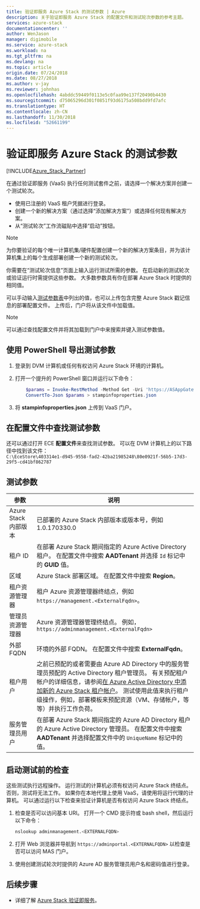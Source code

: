 ```yaml
---
title: 验证即服务 Azure Stack 的测试参数 | Azure
description: 关于验证即服务 Azure Stack 的配置文件和测试轮次参数的参考主题。
services: azure-stack
documentationcenter: ''
author: WenJason
manager: digimobile
ms.service: azure-stack
ms.workload: na
ms.tgt_pltfrm: na
ms.devlang: na
ms.topic: article
origin.date: 07/24/2018
ms.date: 08/27/2018
ms.author: v-jay
ms.reviewer: johnhas
ms.openlocfilehash: 4abddc59449f0113e5c0faa99e137f20490b4430
ms.sourcegitcommit: d75065296d301f0851f93d6175a508bdd9fd7afc
ms.translationtype: HT
ms.contentlocale: zh-CN
ms.lasthandoff: 11/30/2018
ms.locfileid: "52661199"
---
```

# <a name="test-parameters-for-validation-as-a-service-azure-stack"></a>验证即服务 Azure Stack 的测试参数

[!INCLUDE[Azure_Stack_Partner](./includes/azure-stack-partner-appliesto.md)]

在通过验证即服务 (VaaS) 执行任何测试套件之前，请选择一个解决方案并创建一个测试轮次。

- 使用已注册的 VaaS 租户凭据进行登录。
- 创建一个新的解决方案（通过选择“添加解决方案”）或选择任何现有解决方案。
- 从“测试轮次”工作流磁贴中选择“启动”按钮。

> [!Note]  
> 为你要验证的每个唯一计算机集/硬件配置创建一个新的解决方案条目，并为该计算机集上的每个生成部署创建一个新的测试轮次。

你需要在“测试轮次信息”页面上输入运行测试所需的参数。 在启动新的测试轮次或验证运行时需提供这些参数。 大多数参数具有你在部署 Azure Stack 时提供的相同值。

可以手动输入[测试参数表](#test-parameters)中列出的值，也可以上传包含完整 Azure Stack 戳记信息的部署配置文件。 上传后，门户将从该文件中加载值。

> [!Note]  
> 可以通过查找配置文件并将其加载到门户中来搜索并键入测试参数值。

## <a name="export-the-test-parameters-using-powershell"></a>使用 PowerShell 导出测试参数

1. 登录到 DVM 计算机或任何有权访问 Azure Stack 环境的计算机。
2. 打开一个提升的 PowerShell 窗口并运行以下命令：

    ````PowerShell  
        $params = Invoke-RestMethod -Method Get -Uri 'https://ASAppGateway:4443/ServiceTypeId/4dde37cc-6ee0-4d75-9444-7061e156507f/CloudDefinition/GetStampInformation'
        ConvertTo-Json $params > stampinfoproperties.json
    ````

3. 将 **stampinfoproperties.json** 上传到 VaaS 门户。

## <a name="find-the-test-parameters-in-the-configuration-file"></a>在配置文件中查找测试参数

还可以通过打开 ECE **配置文件**来查找测试参数。 可以在 DVM 计算机上的以下路径中找到该文件：  
`C:\EceStore\403314e1-d945-9558-fad2-42ba21985248\80e0921f-56b5-17d3-29f5-cd41bf862787`

## <a name="test-parameters"></a>测试参数 

| 参数    | 说明 |
|-------------|-----------------|
| Azure Stack 内部版本                      | 已部署的 Azure Stack 内部版本或版本号，例如 1.0.170330.0 | 
| 租户 ID                              | 在部署 Azure Stack 期间指定的 Azure Active Directory 租户。 在配置文件中搜索 **AADTenant** 并选择 `Id` 标记中的 **GUID** 值。 | 
| 区域                                 | Azure Stack 部署区域。 在配置文件中搜索 **Region**。 | 
| 租户资源管理器                | 租户 Azure 资源管理器终结点，例如 `https://management.<ExternalFqdn>`。 | 
| 管理员资源管理器                 | Azure 资源管理器管理终结点。 例如，`https://adminmanagement.<ExternalFqdn>` | 
| 外部 FQDN                          | 环境的外部 FQDN。 在配置文件中搜索 **ExternalFqdn**。 | 
| 租户用户                            | 之前已预配的或者需要由 Azure AD Directory 中的服务管理员预配的 Active Directory 租户管理员。 有关预配租户帐户的详细信息，请参阅[在 Azure Active Directory 中添加新的 Azure Stack 租户帐户](/azure-stack/azure-stack-add-new-user-aad)。 测试使用此值来执行租户级操作，例如，部署模板来预配资源（VM、存储帐户，等等）并执行工作负荷。 | 
| 服务管理员用户             | 在部署 Azure Stack 期间指定的 Azure AD Directory 租户的 Azure Active Directory 管理员。 在配置文件中搜索 **AADTenant** 并选择配置文件中的 `UniqueName` 标记中的值。 | 

## <a name="checks-before-starting-the-tests"></a>启动测试前的检查

这些测试执行远程操作。 运行测试的计算机必须有权访问 Azure Stack 终结点。 否则，测试将无法工作。 如果你在本地代理上使用 VaaS，请使用将运行代理的计算机。 可以通过运行以下检查来验证计算机是否有权访问 Azure Stack 终结点。

1. 检查是否可以访问基本 URI。 打开一个 CMD 提示符或 bash shell，然后运行以下命令：

    ```bash  
    nslookup adminmanagement.<EXTERNALFQDN>
    ```

2. 打开 Web 浏览器并导航到 `https://adminportal.<EXTERNALFQDN>` 以检查是否可以访问 MAS 门户。

3. 使用创建测试轮次时提供的 Azure AD 服务管理员用户名和密码值进行登录。

## <a name="next-steps"></a>后续步骤

- 详细了解 [Azure Stack 验证即服务](/azure-stack/partner)。
